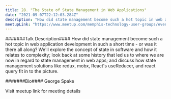 ```yaml
---
title: 28. "The State of State Management in Web Applications"
date: "2021-09-07T22:12:03.284Z"
description: "How did state management become such a hot topic in web application development in such a short time - or was it there all along?"
meetupLink: "https://www.meetup.com/memphis-technology-user-groups/events/wvmklryccmbkb/"
---
```


#######Talk Description####
How did state management become such a hot topic in web application development in such a short time - or was it there all along?
We'll explore the concept of state in software and how it relates to complexity; look back at some history that led us to where we are now in regard to state management in web apps; and discuss how state management solutions like redux, mobx, React's useReducer, and react query fit in to the picture.

#######Bio####
George Spake

Visit meetup link for meeting details
